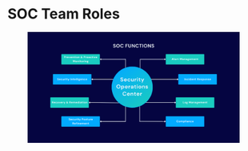 # SOC Team Roles

<figure><img src="../../../.gitbook/assets/image (4) (1).png" alt=""><figcaption></figcaption></figure>
